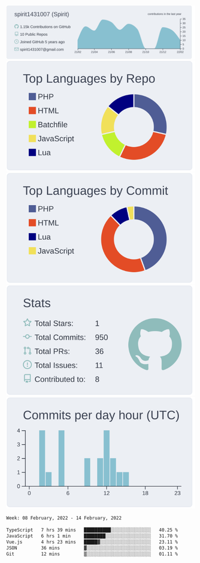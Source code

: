 [![](https://raw.githubusercontent.com/spirit1431007/spirit1431007/master/profile-summary-card-output/nord_bright/0-profile-details.svg)](https://git.io/spiritx)
[![](https://raw.githubusercontent.com/spirit1431007/spirit1431007/master/profile-summary-card-output/nord_bright/1-repos-per-language.svg)](https://git.io/spiritx) [![](https://raw.githubusercontent.com/spirit1431007/spirit1431007/master/profile-summary-card-output/nord_bright/2-most-commit-language.svg)](https://git.io/spiritx)
[![](https://raw.githubusercontent.com/spirit1431007/spirit1431007/master/profile-summary-card-output/nord_bright/3-stats.svg)](https://git.io/spiritx) [![](https://raw.githubusercontent.com/spirit1431007/spirit1431007/master/profile-summary-card-output/nord_bright/4-productive-time.svg)](https://git.io/spiritx)

<!--START_SECTION:waka-->
```text
Week: 08 February, 2022 - 14 February, 2022

TypeScript   7 hrs 39 mins   ██████████░░░░░░░░░░░░░░░   40.25 % 
JavaScript   6 hrs 1 min     ████████░░░░░░░░░░░░░░░░░   31.70 % 
Vue.js       4 hrs 23 mins   █████▓░░░░░░░░░░░░░░░░░░░   23.11 % 
JSON         36 mins         ▓░░░░░░░░░░░░░░░░░░░░░░░░   03.19 % 
Git          12 mins         ▒░░░░░░░░░░░░░░░░░░░░░░░░   01.11 % 
```
<!--END_SECTION:waka-->
